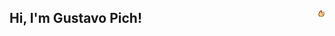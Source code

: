 ## Hi, I'm Gustavo Pich!  <img src="chicken-stardew-valley.gif" alt="Descrição do GIF" style="float: right; margin-left: 10px;" width="10" />
